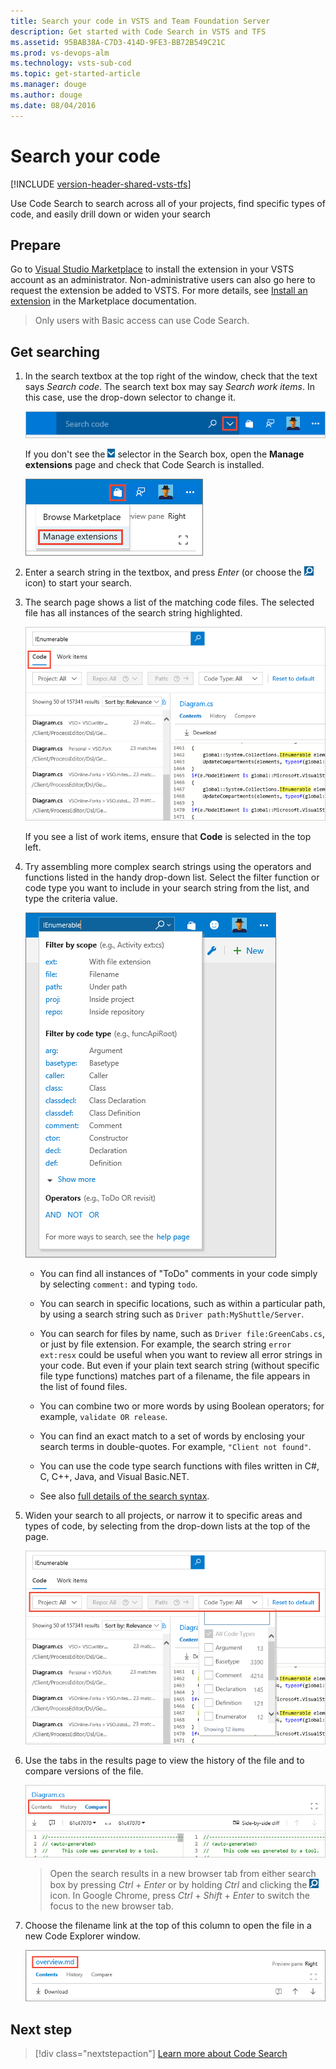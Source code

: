```yaml
---
title: Search your code in VSTS and Team Foundation Server
description: Get started with Code Search in VSTS and TFS
ms.assetid: 95BAB38A-C7D3-414D-9FE3-BB72B549C21C
ms.prod: vs-devops-alm
ms.technology: vsts-sub-cod
ms.topic: get-started-article
ms.manager: douge
ms.author: douge
ms.date: 08/04/2016
---
```


# Search your code

[!INCLUDE [version-header-shared-vsts-tfs](../_shared/version-header-shared-vsts-tfs.md)]

Use Code Search to search across all of your projects, find specific types of code,
and easily drill down or widen your search

## Prepare

Go to [Visual Studio Marketplace](http://go.microsoft.com/fwlink/?LinkId=703823&clcid=0x409)
to install the extension in your VSTS account as an administrator.
Non-administrative users can also go here to request the extension be added to VSTS. 
For more details, see [Install an extension](../../marketplace/install-vsts-extension.md#install-extension) in the Marketplace documentation.

>Only users with Basic access can use Code Search.

## Get searching

1. In the search textbox at the top right of the window, check that the text says
   _Search code_. The search text box may say _Search work items_. In this case, use the drop-down selector to change it.

   ![Switching between searching for code and work items](_img/get-started/title-bar-search-box-empty-outlined.png)

   If you don't see the ![select search type](../_img/_shared/search-select-type-icon.png)
   selector in the Search box, open the **Manage extensions** page 
   and check that Code Search is installed.

   ![Checking that the extension is installed](../_img/_shared/goto-marketplace.png)

1. Enter a search string in the textbox, and press _Enter_ (or choose the 
   ![start search icon](../_img/_shared/start-search-icon.png) icon) to start your search.

1. The search page shows a list of the matching code files. The selected file has all
   instances of the search string highlighted. 

   ![Search results](_img/get-started/search-results-01.png)

   If you see a list of work items, ensure that **Code** is selected in the top left.

1. Try assembling more complex search strings using the operators and functions listed in the handy 
   drop-down list. Select the filter function or code type you want to include in your search string from the
   list, and type the criteria value.

   ![Search from VSTS title bar](_img/get-started/title-bar-search-functionlist.png)    

   * You can find all instances of "ToDo" comments in your code simply by selecting `comment:` and typing `todo`. 

   * You can search in specific locations, such as within a particular path, by using a search string such as `Driver path:MyShuttle/Server`. 

   * You can search for files by name, such as `Driver file:GreenCabs.cs`, or just by file extension. For example, the search string 
    `error ext:resx` could be useful when you want to review all error strings in your code. 
    But even if your plain text search string (without specific file type functions) 
    matches part of a filename, the file appears in the list of found files.

   * You can combine two or more words by using Boolean operators; for example, `validate OR release`.

   * You can find an exact match to a set of words by enclosing your search terms in double-quotes. For example, `"Client not found"`. 

   * You can use the code type search functions with files written in C#, C, C++, Java, and Visual Basic.NET.

   * See also [full details of the search syntax](advanced-search.md#syntaxdetails). 

1. Widen your search to all projects, or narrow it to specific areas and types of code,
   by selecting from the drop-down lists at the top of the page.

   ![Use drop-down lists to widen or narrow your search](_img/get-started/select-projects.png)

1. Use the tabs in the results page to view the history of the file and to compare versions of the file.

   ![Use tabs to view history and compare files](_img/get-started/compare-tab.png)

   >Open the search results in a new browser tab from either search box by
   pressing _Ctrl_ + _Enter_ or by holding _Ctrl_ and clicking  the
   ![start search icon](../_img/_shared/start-search-icon.png) icon.
   In Google Chrome, press _Ctrl_ + _Shift_ + _Enter_ to switch the focus
   to the new browser tab.

1. Choose the filename link at the top of this column to open the file in a new Code Explorer window.

   ![Open the file in Code Explorer](_img/get-started/open-in-code-explorer.png)
 
## Next step

> [!div class="nextstepaction"]
> [Learn more about Code Search](advanced-search.md)

